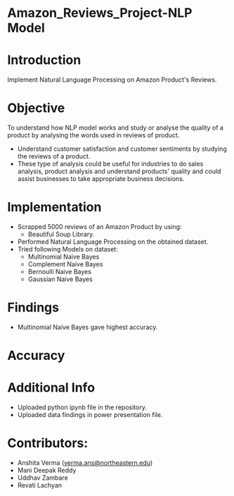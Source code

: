 # Amazon_Reviews_Project-NLP Model

# Introduction
Implement Natural Language Processing on Amazon Product's Reviews.

# Objective
To understand how NLP model works and study or analyse the quality of a product by analysing the words used in reviews of product.
 * Understand customer satisfaction and customer sentiments by studying the reviews of a product.
 * These type of analysis could be useful for industries to do sales analysis, product analysis and understand products' quality and could assist businesses to take appropriate business decisions.

# Implementation
* Scrapped 5000 reviews of an Amazon Product by using: 
    * Beautiful Soup Library.
* Performed Natural Language Processing on the obtained dataset.
* Tried following Models on dataset:
    * Multinomial Naive Bayes
    * Complement Naive Bayes
    * Bernoulli Naive Bayes
    * Gaussian Naive Bayes

# Findings
* Multinomial Naive Bayes gave highest accuracy.

# Accuracy
  
# Additional Info
* Uploaded python ipynb file in the repository.
* Uploaded data findings in power presentation file.

# Contributors:
* Anshita Verma (verma.ans@northeastern.edu)
* Mani Deepak Reddy
* Uddhav Zambare
* Revati Lachyan
